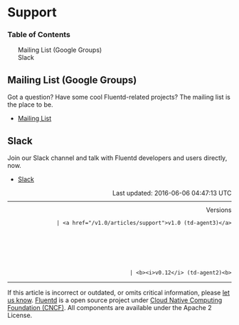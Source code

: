 <hgroup>
<h1>Support</h1>
</hgroup>
<a name="mailing-list-(google-groups)"></a>
<section id="table-of-contents"><h3>Table of Contents</h3>
<ul id="toc">
<li class="toc-item"><a href="#mailing-list-(google-groups)">Mailing List (Google Groups)</a></li>
<li class="toc-item"><a href="#slack">Slack</a></li>
</ul>
</section>
<h2>Mailing List (Google Groups)</h2>
<p>Got a question? Have some cool Fluentd-related projects? The mailing list is the place to be.</p>
<ul>
<li><a href="https://groups.google.com/forum/#!forum/fluentd">Mailing List</a></li>
</ul>
<a name="slack"></a><h2>Slack</h2>
<p>Join our Slack channel and talk with Fluentd developers and users directly, now.</p>
<ul>
<li><a href="http://slack.fluentd.org/">Slack</a></li>
</ul>
<div style="text-align:right">
  Last updated: 2016-06-06 04:47:13 UTC
  </div>
<hr size="1" style="margin-top: 10px; margin-bottom: 10px; color: rgba(0, 0, 0, .15);"/>
<div style="text-align:right">
Versions 
  
    
    | <a href="/v1.0/articles/support">v1.0 (td-agent3)</a>
    
  

  

  
    
    | <b><i>v0.12</i> (td-agent2)<b>
</b></b>
</div>
<hr size="1" style="margin-top: 10px; margin-bottom: 10px; color: rgba(0, 0, 0, .15);"/>
<p>
    If this article is incorrect or outdated, or omits critical information, please <a href="https://github.com/fluent/fluentd-docs/issues?state=open">let us know</a>. <a href="http://www.fluentd.org/">Fluentd</a> is a  open source project under <a href="https://cncf.io/">Cloud Native Computing Foundation (CNCF)</a>. All components are available under the Apache 2 License.
  </p>
